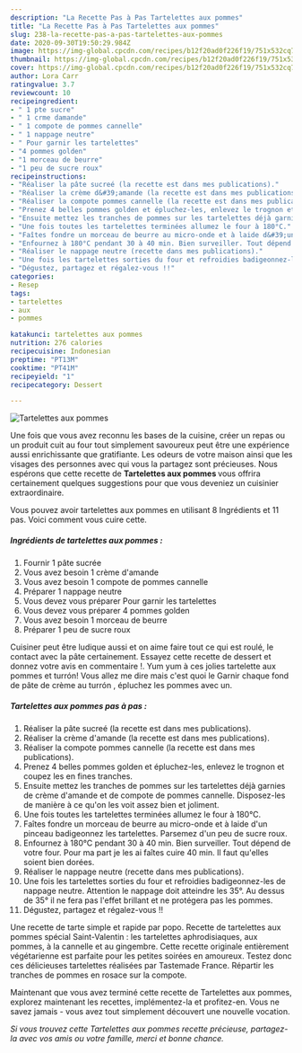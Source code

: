 ```yaml
---
description: "La Recette Pas à Pas Tartelettes aux pommes"
title: "La Recette Pas à Pas Tartelettes aux pommes"
slug: 238-la-recette-pas-a-pas-tartelettes-aux-pommes
date: 2020-09-30T19:50:29.984Z
image: https://img-global.cpcdn.com/recipes/b12f20ad0f226f19/751x532cq70/tartelettes-aux-pommes-photo-principale-de-la-recette.jpg
thumbnail: https://img-global.cpcdn.com/recipes/b12f20ad0f226f19/751x532cq70/tartelettes-aux-pommes-photo-principale-de-la-recette.jpg
cover: https://img-global.cpcdn.com/recipes/b12f20ad0f226f19/751x532cq70/tartelettes-aux-pommes-photo-principale-de-la-recette.jpg
author: Lora Carr
ratingvalue: 3.7
reviewcount: 10
recipeingredient:
- " 1 pte sucre"
- " 1 crme damande"
- " 1 compote de pommes cannelle"
- " 1 nappage neutre"
- " Pour garnir les tartelettes"
- "4 pommes golden"
- "1 morceau de beurre"
- "1 peu de sucre roux"
recipeinstructions:
- "Réaliser la pâte sucreé (la recette est dans mes publications)."
- "Réaliser la crème d&#39;amande (la recette est dans mes publications)."
- "Réaliser la compote pommes cannelle (la recette est dans mes publications)."
- "Prenez 4 belles pommes golden et épluchez-les, enlevez le trognon et coupez les en fines tranches."
- "Ensuite mettez les tranches de pommes sur les tartelettes déjà garnies de crème d&#39;amande et de compote de pommes cannelle. Disposez-les de manière à ce qu&#39;on les voit assez bien et joliment."
- "Une fois toutes les tartelettes terminées allumez le four à 180°C."
- "Faîtes fondre un morceau de beurre au micro-onde et à laide d&#39;un pinceau badigeonnez les tartelettes. Parsemez d&#39;un peu de sucre roux."
- "Enfournez à 180°C pendant 30 à 40 min. Bien surveiller. Tout dépend de votre four. Pour ma part je les ai faîtes cuire 40 min. Il faut qu&#39;elles soient bien dorées."
- "Réaliser le nappage neutre (recette dans mes publications)."
- "Une fois les tartelettes sorties du four et refroidies badigeonnez-les de nappage neutre. Attention le nappage doit atteindre les 35°. Au dessus de 35° il ne fera pas l&#39;effet brillant et ne protégera pas les pommes."
- "Dégustez, partagez et régalez-vous !!"
categories:
- Resep
tags:
- tartelettes
- aux
- pommes

katakunci: tartelettes aux pommes 
nutrition: 276 calories
recipecuisine: Indonesian
preptime: "PT13M"
cooktime: "PT41M"
recipeyield: "1"
recipecategory: Dessert

---
```



![Tartelettes aux pommes](https://img-global.cpcdn.com/recipes/b12f20ad0f226f19/751x532cq70/tartelettes-aux-pommes-photo-principale-de-la-recette.jpg)

Une fois que vous avez reconnu les bases de la cuisine, créer un repas ou un produit cuit au four tout simplement savoureux peut être une expérience aussi enrichissante que gratifiante. Les odeurs de votre maison ainsi que les visages des personnes avec qui vous la partagez sont précieuses. Nous espérons que cette recette de <strong> Tartelettes aux pommes </strong> vous offrira certainement quelques suggestions pour que vous deveniez un cuisinier extraordinaire.

<!--inarticleads1-->

Vous pouvez avoir tartelettes aux pommes en utilisant 8 Ingrédients et 11 pas. Voici comment vous cuire cette.

##### Ingrédients de tartelettes aux pommes :

1. Fournir  1 pâte sucrée
1. Vous avez besoin  1 crème d&#39;amande
1. Vous avez besoin  1 compote de pommes cannelle
1. Préparer  1 nappage neutre
1. Vous devez vous préparer  Pour garnir les tartelettes
1. Vous devez vous préparer 4 pommes golden
1. Vous avez besoin 1 morceau de beurre
1. Préparer 1 peu de sucre roux


Cuisiner peut être ludique aussi et on aime faire tout ce qui est roulé, le contact avec la pâte certainement. Essayez cette recette de dessert et donnez votre avis en commentaire !. Yum yum à ces jolies tartelette aux pommes et turrón! Vous allez me dire mais c&#39;est quoi le Garnir chaque fond de pâte de crème au turrón , épluchez les pommes avec un. 

<!--inarticleads2-->

##### Tartelettes aux pommes pas à pas :

1. Réaliser la pâte sucreé (la recette est dans mes publications).
1. Réaliser la crème d&#39;amande (la recette est dans mes publications).
1. Réaliser la compote pommes cannelle (la recette est dans mes publications).
1. Prenez 4 belles pommes golden et épluchez-les, enlevez le trognon et coupez les en fines tranches.
1. Ensuite mettez les tranches de pommes sur les tartelettes déjà garnies de crème d&#39;amande et de compote de pommes cannelle. Disposez-les de manière à ce qu&#39;on les voit assez bien et joliment.
1. Une fois toutes les tartelettes terminées allumez le four à 180°C.
1. Faîtes fondre un morceau de beurre au micro-onde et à laide d&#39;un pinceau badigeonnez les tartelettes. Parsemez d&#39;un peu de sucre roux.
1. Enfournez à 180°C pendant 30 à 40 min. Bien surveiller. Tout dépend de votre four. Pour ma part je les ai faîtes cuire 40 min. Il faut qu&#39;elles soient bien dorées.
1. Réaliser le nappage neutre (recette dans mes publications).
1. Une fois les tartelettes sorties du four et refroidies badigeonnez-les de nappage neutre. Attention le nappage doit atteindre les 35°. Au dessus de 35° il ne fera pas l&#39;effet brillant et ne protégera pas les pommes.
1. Dégustez, partagez et régalez-vous !!


Une recette de tarte simple et rapide par popo. Recette de tartelettes aux pommes spécial Saint-Valentin : les tartelettes aphrodisiaques, aux pommes, à la cannelle et au gingembre. Cette recette originale entièrement végétarienne est parfaite pour les petites soirées en amoureux. Testez donc ces délicieuses tartelettes réalisées par Tastemade France. Répartir les tranches de pommes en rosace sur la compote. 

<!--inarticleads1-->

<p>
Maintenant que vous avez terminé cette recette de Tartelettes aux pommes, explorez maintenant les recettes, implémentez-la et profitez-en. Vous ne savez jamais - vous avez tout simplement découvert une nouvelle vocation.
</p>

<p>
<i>Si vous trouvez cette Tartelettes aux pommes recette précieuse, partagez-la avec vos amis ou votre famille, merci et bonne chance.</i>
</p>
